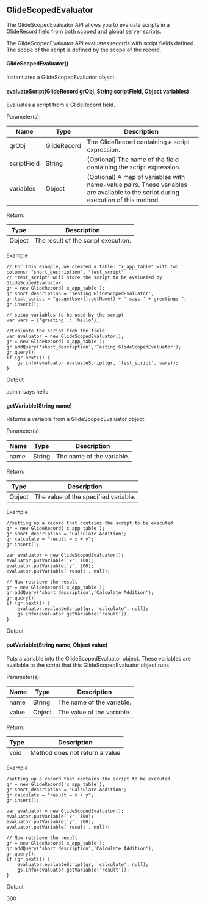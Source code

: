 GlideScopedEvaluator
--------------------

The GlideScopedEvaluator API allows you to evaluate scripts in a GlideRecord field from both scoped and global server scripts.

The GlideScopedEvaluator API evaluates records with script fields defined. The scope of the script is defined by the scope of the record.

#### GlideScopedEvaluator()

Instantiates a GlideScopedEvaluator object.

#### evaluateScript(GlideRecord grObj, String scriptField, Object variables)

Evaluates a script from a GlideRecord field.

Parameter(s):

| Name | Type | Description |
| --- | --- | --- |
| grObj | GlideRecord | The GlideRecord containing a script expression. |
| scriptField | String | (Optional) The name of the field containing the script expression. |
| variables | Object | (Optional) A map of variables with name-value pairs. These variables are available to the script during execution of this method. |

Return:

| Type | Description |
| --- | --- |
| Object | The result of the script execution. |

Example

    // For this example, we created a table: "x_app_table" with two columns: "short_description", "test_script"
    // "test_script" will store the script to be evaluated by GlideScopedEvaluator.
    gr = new GlideRecord('x_app_table'); 
    gr.short_description = 'Testing GlideScopedEvaluator';  
    gr.test_script = "gs.getUser().getName() + ' says ' + greeting; "; 
    gr.insert(); 
     
    // setup variables to be used by the script
    var vars = {'greeting' : 'hello'};
     
    //Evaluate the script from the field
    var evaluator = new GlideScopedEvaluator(); 
    gr = new GlideRecord('x_app_table'); 
    gr.addQuery('short_description','Testing GlideScopedEvaluator'); 
    gr.query(); 
    if (gr.next()) { 
        gs.info(evaluator.evaluateScript(gr, 'test_script', vars));
    }

Output

admin says hello

#### getVariable(String name)

Returns a variable from a GlideScopedEvaluator object.

Parameter(s):

| Name | Type | Description |
| --- | --- | --- |
| name | String | The name of the variable. |

Return:

| Type | Description |
| --- | --- |
| Object | The value of the specified variable. |

Example

    //setting up a record that contains the script to be executed.
    gr = new GlideRecord('x_app_table'); 
    gr.short_description = 'Calculate Addition';  
    gr.calculate = "result = x + y"; 
    gr.insert(); 
     
    var evaluator = new GlideScopedEvaluator();
    evaluator.putVariable('x', 100);
    evaluator.putVariable('y', 200);
    evaluator.putVariable('result', null);
     
    // Now retrieve the result 
    gr = new GlideRecord('x_app_table'); 
    gr.addQuery('short_description','Calculate Addition'); 
    gr.query(); 
    if (gr.next()) { 
        evaluator.evaluateScript(gr, 'calculate', null);
        gs.info(evaluator.getVariable('result'));
    }

Output

#### putVariable(String name, Object value)

Puts a variable into the GlideScopedEvaluator object. These variables are available to the script that this GlideScopedEvaluator object runs.

Parameter(s):

| Name | Type | Description |
| --- | --- | --- |
| name | String | The name of the variable. |
| value | Object | The value of the variable. |

Return:

| Type | Description |
| --- | --- |
| void | Method does not return a value |

Example

    /setting up a record that contains the script to be executed.
    gr = new GlideRecord('x_app_table'); 
    gr.short_description = 'Calculate Addition';  
    gr.calculate = "result = x + y"; 
    gr.insert(); 
     
    var evaluator = new GlideScopedEvaluator();
    evaluator.putVariable('x', 100);
    evaluator.putVariable('y', 200);
    evaluator.putVariable('result', null);
     
    // Now retrieve the result 
    gr = new GlideRecord('x_app_table'); 
    gr.addQuery('short_description','Calculate Addition'); 
    gr.query(); 
    if (gr.next()) { 
        evaluator.evaluateScript(gr, 'calculate', null);
        gs.info(evaluator.getVariable('result'));
    }

Output

300